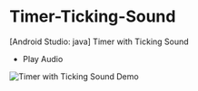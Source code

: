 # Timer-Ticking-Sound
[Android Studio: java] Timer with Ticking Sound
- Play Audio

![Timer with Ticking Sound Demo](https://2mfreedom.com/demo_android_java/timer_ticking_sound.gif)
